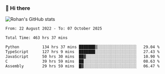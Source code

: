 ### 👋 Hi there 

<!--
**rohznmdev/rohznmdev** is a ✨ _special_ ✨ repository because its `README.md` (this file) appears on your GitHub profile.

Here are some ideas to get you started:

- 🔭 I’m currently working on ...
- 🌱 I’m currently learning Ruby and Ruby on Rails
- 👯 I’m looking to collaborate on ...
- 🤔 I’m looking for help with ...
- 💬 Ask me about ...
- 📫 How to reach me: ...
- 😄 Pronouns: ...
- ⚡ Fun fact: ...
-->
![Rohan's GitHub stats](https://github-readme-stats.vercel.app/api?username=rohznmdev&theme=dark&show_icons=true)

<!--START_SECTION:waka-->

```txt
From: 22 August 2022 - To: 07 October 2025

Total Time: 463 hrs 37 mins

Python          134 hrs 37 mins ███████▒░░░░░░░░░░░░░░░░░   29.04 %
TypeScript      127 hrs 9 mins  ███████░░░░░░░░░░░░░░░░░░   27.43 %
JavaScript      50 hrs 30 mins  ██▓░░░░░░░░░░░░░░░░░░░░░░   10.90 %
C               39 hrs 59 mins  ██░░░░░░░░░░░░░░░░░░░░░░░   08.63 %
Assembly        29 hrs 59 mins  █▓░░░░░░░░░░░░░░░░░░░░░░░   06.47 %
```

<!--END_SECTION:waka-->
